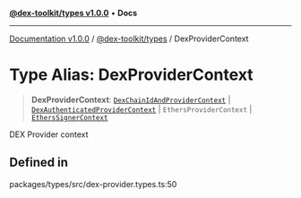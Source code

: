 [**@dex-toolkit/types v1.0.0**](../README.md) • **Docs**

***

[Documentation v1.0.0](../../../packages.md) / [@dex-toolkit/types](../README.md) / DexProviderContext

# Type Alias: DexProviderContext

> **DexProviderContext**: [`DexChainIdAndProviderContext`](DexChainIdAndProviderContext.md) \| [`DexAuthenticatedProviderContext`](DexAuthenticatedProviderContext.md) \| `EthersProviderContext` \| [`EthersSignerContext`](EthersSignerContext.md)

DEX Provider context

## Defined in

packages/types/src/dex-provider.types.ts:50
